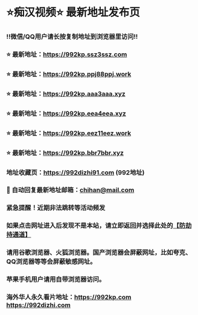 # ⭐️痴汉视频⭐️ 最新地址发布页

### ‼️微信/QQ用户请长按复制地址到浏览器里访问‼️

### ⭐️ 最新地址：https://992kp.ssz3ssz.com

### ⭐️ 最新地址：https://992kp.ppj88ppj.work

### ⭐️ 最新地址：https://992kp.aaa3aaa.xyz

### ⭐️ 最新地址：https://992kp.eea4eea.xyz

### ⭐️ 最新地址：https://992kp.eez11eez.work

### ⭐️ 最新地址：https://992kp.bbr7bbr.xyz



### 地址收藏页：https://992dizhi91.com (992地址)
### 📧 自动回复最新地址邮箱：chihan@mail.com
### 紧急提醒！近期非法跳转等活动频发
### 如果点击网址进入后发现不是本站，请立即返回并选择此处的[【防劫持通道】](https://23.224.130.222:7583)
### 请用谷歌浏览器、火狐浏览器。国产浏览器会屏蔽网址，比如夸克、QQ浏览器等等会屏蔽敏感网址。
### 苹果手机用户请用自带浏览器访问。
### 海外华人永久看片地址：https://992kp.com  https://992dizhi.com
